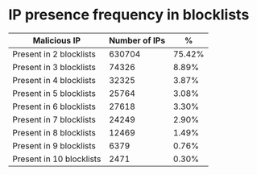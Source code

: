 # IP presence frequency in blocklists
| Malicious IP | Number of IPs | % |
|----|----|----|
| Present in 2 blocklists | 630704 | 75.42% |
| Present in 3 blocklists | 74326 | 8.89% |
| Present in 4 blocklists | 32325 | 3.87% |
| Present in 5 blocklists | 25764 | 3.08% |
| Present in 6 blocklists | 27618 | 3.30% |
| Present in 7 blocklists | 24249 | 2.90% |
| Present in 8 blocklists | 12469 | 1.49% |
| Present in 9 blocklists | 6379 | 0.76% |
| Present in 10 blocklists | 2471 | 0.30% |
